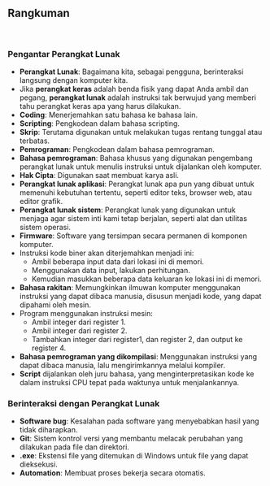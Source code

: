 ## Rangkuman

<br>

### Pengantar Perangkat Lunak

* **Perangkat Lunak**: Bagaimana kita, sebagai pengguna, berinteraksi langsung dengan komputer kita.
* Jika **perangkat keras** adalah benda fisik yang dapat Anda ambil dan pegang, **perangkat lunak** adalah instruksi tak berwujud yang memberi tahu perangkat keras apa yang harus dilakukan.
* **Coding**: Menerjemahkan satu bahasa ke bahasa lain.
* **Scripting**: Pengkodean dalam bahasa scripting.
* **Skrip**: Terutama digunakan untuk melakukan tugas rentang tunggal atau terbatas.
* **Pemrograman**: Pengkodean dalam bahasa pemrograman.
* **Bahasa pemrograman**: Bahasa khusus yang digunakan pengembang perangkat lunak untuk menulis instruksi untuk dijalankan oleh komputer.
* **Hak Cipta**: Digunakan saat membuat karya asli.
* **Perangkat lunak aplikasi**: Perangkat lunak apa pun yang dibuat untuk memenuhi kebutuhan tertentu, seperti editor teks, browser web, atau editor grafik.
* **Perangkat lunak sistem**: Perangkat lunak yang digunakan untuk menjaga agar sistem inti kami tetap berjalan, seperti alat dan utilitas sistem operasi.
* **Firmware**: Software yang tersimpan secara permanen di komponen komputer.
* Instruksi kode biner akan diterjemahkan menjadi ini:
   * Ambil beberapa input data dari lokasi ini di memori.
   * Menggunakan data input, lakukan perhitungan.
   * Kemudian masukkan beberapa data keluaran ke lokasi ini di memori.
* **Bahasa rakitan**: Memungkinkan ilmuwan komputer menggunakan instruksi yang dapat dibaca manusia, disusun menjadi kode, yang dapat dipahami oleh mesin.
* Program menggunakan instruksi mesin:
   * Ambil integer dari register 1.
   * Ambil integer dari register 2.
   * Tambahkan integer dari register1, dan register 2, dan output ke register 4.
* **Bahasa pemrograman yang dikompilasi**: Menggunakan instruksi yang dapat dibaca manusia, lalu mengirimkannya melalui kompiler.
* **Script** dijalankan oleh juru bahasa, yang menginterpretasikan kode ke dalam instruksi CPU tepat pada waktunya untuk menjalankannya.

### Berinteraksi dengan Perangkat Lunak

* **Software bug**: Kesalahan pada software yang menyebabkan hasil yang tidak diharapkan.
* **Git**: Sistem kontrol versi yang membantu melacak perubahan yang dilakukan pada file dan direktori.
* **.exe**: Ekstensi file yang ditemukan di Windows untuk file yang dapat dieksekusi.
* **Automation**: Membuat proses bekerja secara otomatis.
